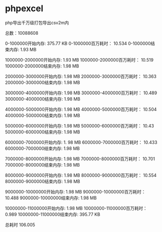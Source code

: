 # phpexcel
php导出千万级打包导出csv2m内

总数：10088608 

0-1000000开始内存: 375.77 KB 0-1000000百万耗时： 10.534 0-1000000结束内存: 1.93 MB 

1000000-2000000开始内存: 1.93 MB 1000000-2000000百万耗时： 10.519 1000000-2000000结束内存: 1.98 MB 

2000000-3000000开始内存: 1.98 MB 2000000-3000000百万耗时： 10.363 2000000-3000000结束内存: 1.98 MB 

3000000-4000000开始内存: 1.98 MB 3000000-4000000百万耗时： 10.489 3000000-4000000结束内存: 1.98 MB 

4000000-5000000开始内存: 1.98 MB 4000000-5000000百万耗时： 10.504 4000000-5000000结束内存: 1.98 MB 

5000000-6000000开始内存: 1.98 MB 5000000-6000000百万耗时： 10.43 5000000-6000000结束内存: 1.98 MB 

6000000-7000000开始内存: 1. 98 MB 6000000-7000000百万耗时： 10.433 6000000-7000000结束内存: 1.98 MB 

7000000-8000000开始内存: 1.98 MB 7000000-8000000百万耗时： 10.701 7000000-8000000结束内存: 1.98 MB 

8000000-9000000开始内存: 1.98 MB 8000000-9000000百万耗时： 10.554 8000000-9000000结束内存: 1.98 MB 

9000000-10000000开始内存: 1.98 MB 9000000-10000000百万耗时： 10.488 9000000-10000000结束内存: 1.98 MB 

10000000-11000000开始内存: 1.98 MB 10000000-11000000百万耗时： 0.989 10000000-11000000结束内存: 395.77 KB 

总耗时 106.005
